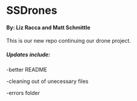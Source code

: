 # SSDrones
#### By: Liz Racca and Matt Schmittle

This is our new repo continuing our drone project.

##### Updates include:
  -better README
  
  -cleaning out of unecessary files
  
  -errors folder
